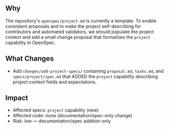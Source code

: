 ## Why
The repository's `openspec/project.md` is currently a template. To enable consistent proposals and to make the project self-describing for contributors and automated validators, we should populate the project context and add a small change proposal that formalizes the `project` capability in OpenSpec.

## What Changes
- Add `changes/add-project-specs/` containing `proposal.md`, `tasks.md`, and `specs/project/spec.md` that ADDED the `project` capability describing project context fields and expectations.

## Impact
- Affected specs: `project` capability (new)
- Affected code: none (documentation/spec-only change)
- Risk: low — documentation/spec addition only
